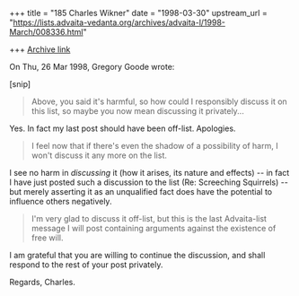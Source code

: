 +++
title = "185 Charles Wikner"
date = "1998-03-30"
upstream_url = "https://lists.advaita-vedanta.org/archives/advaita-l/1998-March/008336.html"

+++
[Archive link](https://lists.advaita-vedanta.org/archives/advaita-l/1998-March/008336.html)

On Thu, 26 Mar 1998, Gregory Goode wrote:

[snip]

> Above, you said it's harmful, so how could I responsibly discuss it
> on this list, so maybe you now mean discussing it privately...

Yes.  In fact my last post should have been off-list.  Apologies.

> I feel now  that if there's even the shadow of a possibility of harm,
> I won't discuss it any more on the list.

I see no harm in *discussing* it (how it arises, its nature and
effects) -- in fact I have just posted such a discussion to the
list (Re: Screeching Squirrels) -- but merely asserting it as an
unqualified fact does have the potential to influence others
negatively.

> I'm very glad to discuss it off-list, but this is the
> last Advaita-list message I will post containing arguments against the
> existence of free will.

I am grateful that you are willing to continue the discussion, and
shall respond to the rest of your post privately.

Regards, Charles.

